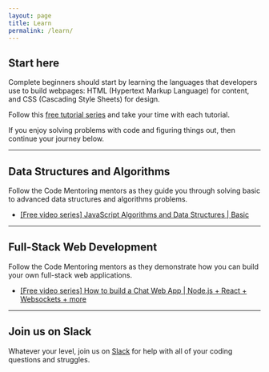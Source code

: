 ```yaml
---
layout: page
title: Learn
permalink: /learn/
---
```


## Start here

Complete beginners should start by learning the languages that developers use to build webpages: HTML (Hypertext Markup Language) for content, and CSS (Cascading Style Sheets) for design.  

Follow this [free tutorial series](https://www.freecodecamp.org/learn/2022/responsive-web-design/) and take your time with each tutorial.

If you enjoy solving problems with code and figuring things out, then continue your journey below.

---

## Data Structures and Algorithms

Follow the Code Mentoring mentors as they guide you through solving basic to advanced data structures and algorithms problems.

* [[Free video series] JavaScript Algorithms and Data Structures | Basic](https://youtube.com/playlist?list=PLctonmGuMm01_cHlioI4cupd66JLFXCwR) 

---

## Full-Stack Web Development

Follow the Code Mentoring mentors as they demonstrate how you can build your own full-stack web applications.

* [[Free video series] How to build a Chat Web App | Node.js + React + Websockets + more](https://youtube.com/playlist?list=PLctonmGuMm03oNgH224z894gkVdAFelQG)

---

## Join us on Slack

Whatever your level, join us on [Slack](https://tiny.cc/codement) for help with all of your coding questions and struggles.